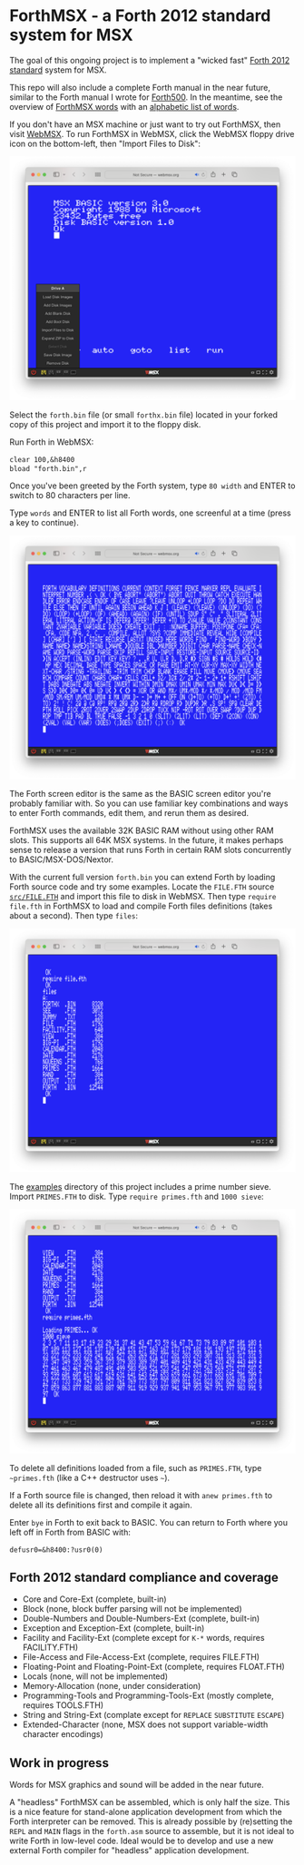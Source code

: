 # ForthMSX - a Forth 2012 standard system for MSX

The goal of this ongoing project is to implement a "wicked fast" [Forth 2012 standard](https://forth-standard.org/standard/words) system for MSX.

This repo will also include a complete Forth manual in the near future, similar to the Forth manual I wrote for [Forth500](https://github.com/Robert-van-Engelen/Forth500).  In the meantime, see the overview of [ForthMSX words](doc/words.md) with an [alphabetic list of words](doc/words.md#alphabetic-list-of-words).

If you don't have an MSX machine or just want to try out ForthMSX, then visit [WebMSX](http://webmsx.org).  To run ForthMSX in WebMSX, click the WebMSX floppy drive icon on the bottom-left, then "Import Files to Disk":

![ForthMSX](img/forthmsx1.png)

Select the `forth.bin` file (or small `forthx.bin` file) located in your forked copy of this project and import it to the floppy disk.

Run Forth in WebMSX:

    clear 100,&h8400
    bload "forth.bin",r

Once you've been greeted by the Forth system, type `80 width` and ENTER to switch to 80 characters per line.

Type `words` and ENTER to list all Forth words, one screenful at a time (press a key to continue).

![ForthMSX](img/forthmsx2.png)

The Forth screen editor is the same as the BASIC screen editor you're probably familiar with.  So you can use familiar key combinations and ways to enter Forth commands, edit them, and rerun them as desired.

ForthMSX uses the available 32K BASIC RAM without using other RAM slots.  This supports all 64K MSX systems.  In the future, it makes perhaps sense to release a version that runs Forth in certain RAM slots concurrently to BASIC/MSX-DOS/Nextor.

With the current full version `forth.bin` you can extend Forth by loading Forth source code and try some examples.  Locate the `FILE.FTH` source [`src/FILE.FTH`](src/FILE.FTH) and import this file to disk in WebMSX.  Then type `require file.fth` in ForthMSX to load and compile Forth files definitions (takes about a second).  Then type `files`:

![ForthMSX](img/forthmsx3.png)

The [examples](examples) directory of this project includes a prime number sieve.  Import `PRIMES.FTH` to disk.  Type `require primes.fth` and `1000 sieve`:

![ForthMSX](img/forthmsx4.png)

To delete all definitions loaded from a file, such as `PRIMES.FTH`, type `~primes.fth` (like a C++ destructor uses `~`).

If a Forth source file is changed, then reload it with `anew primes.fth` to delete all its definitions first and compile it again.

Enter `bye` in Forth to exit back to BASIC.  You can return to Forth where you left off in Forth from BASIC with:

    defusr0=&h8400:?usr0(0)

## Forth 2012 standard compliance and coverage

- Core and Core-Ext (complete, built-in)
- Block (none, block buffer parsing will not be implemented)
- Double-Numbers and Double-Numbers-Ext (complete, built-in)
- Exception and Exception-Ext (complete, built-in)
- Facility and Facility-Ext (complete except for `K-*` words, requires FACILITY.FTH)
- File-Access and File-Access-Ext (complete, requires FILE.FTH)
- Floating-Point and Floating-Point-Ext (complete, requires FLOAT.FTH)
- Locals (none, will not be implemented)
- Memory-Allocation (none, under consideration)
- Programming-Tools and Programming-Tools-Ext (mostly complete, requires TOOLS.FTH)
- String and String-Ext (complate except for `REPLACE` `SUBSTITUTE` `ESCAPE`)
- Extended-Character (none, MSX does not support variable-width character encodings)

## Work in progress

Words for MSX graphics and sound will be added in the near future.

A "headless" ForthMSX can be assembled, which is only half the size.  This is a nice feature for stand-alone application development from which the Forth interpreter can be removed.  This is already possible by (re)setting the `REPL` and `MAIN` flags in the `forth.asm` source to assemble, but it is not ideal to write Forth in low-level code.  Ideal would be to develop and use a new external Forth compiler for "headless" application development.
